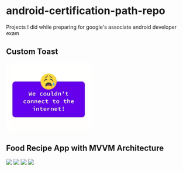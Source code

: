 # android-certification-path-repo
Projects I did while preparing for google's associate android developer exam

## Custom Toast 
<img src="https://github.com/vlad-ed-git/android-certification-path-repo/blob/master/projects/ScreenShots/custom_toast.jpg" width=237>

## Food Recipe App with MVVM Architecture
<img src="https://github.com/vlad-ed-git/android-certification-path-repo/blob/master/projects/ScreenShots/food_recipe (4)" width=237>
<img src="https://github.com/vlad-ed-git/android-certification-path-repo/blob/master/projects/ScreenShots/food_recipe (3)" width=237>
<img src="https://github.com/vlad-ed-git/android-certification-path-repo/blob/master/projects/ScreenShots/food_recipe (2)" width=237>
<img src="https://github.com/vlad-ed-git/android-certification-path-repo/blob/master/projects/ScreenShots/food_recipe (1)" width=237>

